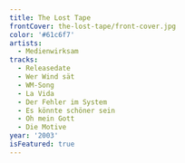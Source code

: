```yaml
---
title: The Lost Tape
frontCover: the-lost-tape/front-cover.jpg
color: '#61c6f7'
artists:
  - Medienwirksam
tracks:
  - Releasedate
  - Wer Wind sät
  - WM-Song
  - La Vida
  - Der Fehler im System
  - Es könnte schöner sein
  - Oh mein Gott
  - Die Motive
year: '2003'
isFeatured: true
---
```

